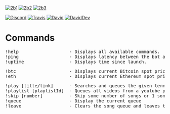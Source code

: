 [![2b1](http://i.imgur.com/hftWBMJ.jpg)](http://arc.moe)
[![2b2](http://i.imgur.com/uBZlAzC.jpg)](http://discord.arc.moe)
[![2b3](http://i.imgur.com/sY7kVJA.jpg)](#)

[![Discord](https://discordapp.com/api/guilds/136501988941758464/embed.png)](http://discord.arc.moe/)
[![Travis](https://img.shields.io/travis/Fshy/FshyBot.svg?style=flat-square)]()
[![David](https://img.shields.io/david/Fshy/FshyBot.svg?style=flat-square)]()
[![DavidDev](https://img.shields.io/david/Fshy/FshyBot/express.svg?style=flat-square)]()

# Commands
<pre>
!help                   - Displays all available commands.
!ping                   - Displays latency between the bot and the server.
!uptime                 - Displays time since launch.
</pre>
<pre>
!btc                    - Displays current Bitcoin spot price
!eth                    - Displays current Ethereum spot price
</pre>

<pre>
!play [title/link]      - Searches and queues the given term link for playback
!playlist [playlistId]  - Queues all videos from a youtube playlist
!skip [number]          - Skip some number of songs or 1 song if a number is not specified
!queue                  - Display the current queue
!leave                  - Clears the song queue and leaves the channel
</pre>
